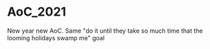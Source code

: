# AoC_2021
New year new AoC. Same "do it until they take so much time that the looming holidays swamp me" goal
